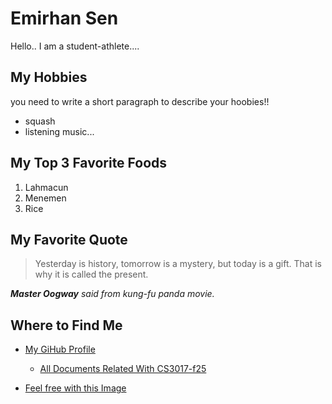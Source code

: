 # Emirhan Sen
Hello.. I am a student-athlete....

## My Hobbies 
you need to write a short paragraph to describe your hoobies!!
+ squash
+ listening music...

## My Top 3 Favorite Foods 
1. Lahmacun
2. Menemen
3. Rice 

## My Favorite Quote 
> Yesterday is history, tomorrow is a mystery, but today is a gift. That is why it is called the present.

***Master Oogway*** *said from kung-fu panda movie.*

## Where to Find Me 
+ [My GiHub Profile](https://github.com/FridayTT)
  + [All Documents Related With CS3017-f25](https://github.com/FridayTT/cs3017-f25)

+ [Feel free with this Image](https://www.pexels.com/photo/serene-beach-day-in-naples-florida-33686265/)
 
